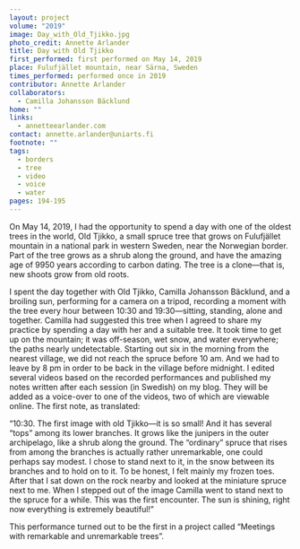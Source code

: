 ```yaml
---
layout: project
volume: "2019"
image: Day_with_Old_Tjikko.jpg
photo_credit: Annette Arlander
title: Day with Old Tjikko
first_performed: first performed on May 14, 2019
place: Fulufjället mountain, near Särna, Sweden
times_performed: performed once in 2019
contributor: Annette Arlander
collaborators:
  - Camilla Johansson Bäcklund
home: ""
links:
  - annetteearlander.com
contact: annette.arlander@uniarts.fi
footnote: ""
tags:
  - borders
  - tree
  - video
  - voice
  - water
pages: 194-195
---
```


On May 14, 2019, I had the opportunity to spend a day with one of the oldest trees in the world, Old Tjikko, a small spruce tree that grows on Fulufjället mountain in a national park in western Sweden, near the Norwegian border. Part of the tree grows as a shrub along the ground, and have the amazing age of 9950 years according to carbon dating. The tree is a clone­­­—that is, new shoots grow from old roots.

I spent the day together with Old Tjikko, Camilla Johansson Bäcklund, and a broiling sun, performing for a camera on a tripod, recording a moment with the tree every hour between 10:30 and 19:30—sitting, standing, alone and together. Camilla had suggested this tree when I agreed to share my practice by spending a day with her and a suitable tree. It took time to get up on the mountain; it was off-season, wet snow, and water everywhere; the paths nearly undetectable. Starting out six in the morning from the nearest village, we did not reach the spruce before 10 am. And we had to leave by 8 pm in order to be back in the village before midnight. I edited several videos based on the recorded performances and published my notes written after each session (in Swedish) on my blog. They will be added as a voice-over to one of the videos, two of which are viewable online. The first note, as translated:

“10:30. The first image with old Tjikko­—it is so small! And it has several “tops” among its lower branches. It grows like the junipers in the outer archipelago, like a shrub along the ground. The “ordinary” spruce that rises from among the branches is actually rather unremarkable, one could perhaps say modest. I chose to stand next to it, in the snow between its branches and to hold on to it. To be honest, I felt mainly my frozen toes. After that I sat down on the rock nearby and looked at the miniature spruce next to me. When I stepped out of the image Camilla went to stand next to the spruce for a while. This was the first encounter. The sun is shining, right now everything is extremely beautiful!”

This performance turned out to be the first in a project called “Meetings with remarkable and unremarkable trees”.
